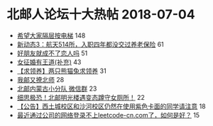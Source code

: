 # 北邮人论坛十大热帖 2018-07-04

- [希望大家隔层按电梯](https://bbs.byr.cn/article/Talking/6019597) 148
- [新动态3：航天514所，入职四年都没交过养老保险](https://bbs.byr.cn/article/Job/1974228) 61
- [好朋友就成不了恋人吗](https://bbs.byr.cn/article/Feeling/3064782) 51
- [女征婚有王道(补充)](https://bbs.byr.cn/article/Friends/1877507) 43
- [【求领养】两只熊猫兔求领养](https://bbs.byr.cn/article/Pet/150147) 31
- [我邮又撩北师](https://bbs.byr.cn/article/Picture/3215700) 28
- [北邮内蒙古小分队  微信群](https://bbs.byr.cn/article/InnerMongolia/66466) 23
- [细思极恐！北邮明光楼遇变态蹲守女厕所！](https://bbs.byr.cn/article/Focus/86946) 22
- [【公告】西土城校区和沙河校区仍然在使用紫色卡面的同学请注意](https://bbs.byr.cn/article/CampusCard/20272) 18
- [最近通过公司的网络登录不上leetcode-cn.com了，如何是好？](https://bbs.byr.cn/article/ACM_ICPC/96147) 15


